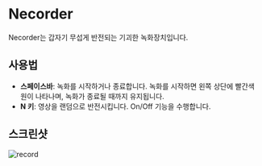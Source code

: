 # Necorder

Necorder는 갑자기 무섭게 반전되는 기괴한 녹화장치입니다.

## 사용법

- **스페이스바**: 녹화를 시작하거나 종료합니다. 녹화를 시작하면 왼쪽 상단에 빨간색 원이 나타나며, 녹화가 종료될 때까지 유지됩니다.
- **N 키**: 영상을 랜덤으로 반전시킵니다. On/Off 기능을 수행합니다.

## 스크린샷

![record](https://github.com/wgdcwd/Necorder/assets/86083157/18edd749-dd92-4de2-81a3-a77bc6c788a0)
